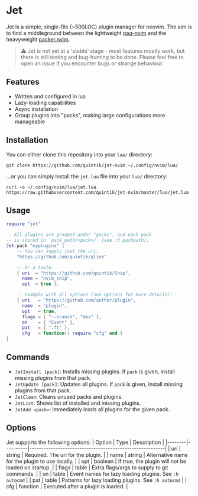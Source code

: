 # Jet

Jet is a simple, single-file (~500LOC) plugin manager for neovim. The aim is to
find a middleground between the lightweight [paq-nvim](https://github.com/savq/paq-nvim)
and the heavyweight [packer.nvim](https://github.com/wbthomason/packer.nvim).

> ⚠ Jet is not yet at a 'stable' stage - most features mostly work, but
> there is still testing and bug-hunting to be done. Please feel free to
> open an issue if you encounter bugs or strange behaviour.

## Features
- Written and configured in lua
- Lazy-loading capabilities
- Async installation
- Group plugins into "packs", making large configurations more manageable

## Installation

You can either clone this repository into your `lua/` directory:
```
git clone https://github.com/quintik/jet-nvim ~/.config/nvim/lua/
```
...or you can simply install the `jet.lua` file into your `lua/` directory:
```
curl -o ~/.config/nvim/lua/jet.lua https://raw.githubusercontent.com/quintik/jet-nvim/master/lua/jet.lua
```

## Usage

```lua
require "jet"

-- All plugins are grouped under "packs", and each pack
-- is stored in `pack_path/<pack>/` (see :h packpath).
Jet.pack "myplugins" {
    -- You can supply just the uri:
    "https://github.com/quintik/qline"

    -- Or a table:
    { uri  = "https://github.com/quintik/Snip",
      name = "nvim_snip",
      opt  = true },

    -- Example with all options (see Options for more details):
    { uri   = "https://github.com/author/plugin",
      name  = "plugin",
      opt   = true,
      flags = { "--branch", "dev" },
      on    = { "Event" },
      pat   = { ".ft" },
      cfg   = function() require "cfg" end }
}
```

## Commands

- `JetInstall [pack]`: Installs missing plugins. If `pack` is given, install missing plugins from that pack.
- `JetUpdate [pack]`: Updates all plugins. If `pack` is given, install missing plugins from that pack.
- `JetClean`: Cleans unused packs and plugins.
- `JetList`: Shows list of installed and missing plugins.
- `JetAdd <pack>`: Immediately loads all plugins for the given pack.

## Options

Jet supports the following options:
| Option | Type     | Description                                             |
|--------|----------|---------------------------------------------------------|
| uri    | string   | Required. The uri for the plugin.                       |
| name   | string   | Alternative name for the plugin to use locally.         |
| opt    | boolean  | If true, the plugin will not be loaded on startup.      |
| flags  | table    | Extra flags/args to supply to git commands.             |
| on     | table    | Event names for lazy loading plugins. See `:h autocmd`  |
| pat    | table    | Patterns for lazy loading plugins. See `:h autocmd`     |
| cfg    | function | Executed after a plugin is loaded.                      |
